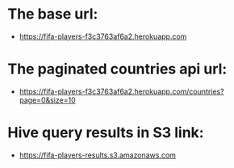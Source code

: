 # The base url: 
- https://fifa-players-f3c3763af6a2.herokuapp.com

# The paginated countries api url:
- https://fifa-players-f3c3763af6a2.herokuapp.com/countries?page=0&size=10

# Hive query results in S3 link:
- https://fifa-players-results.s3.amazonaws.com
